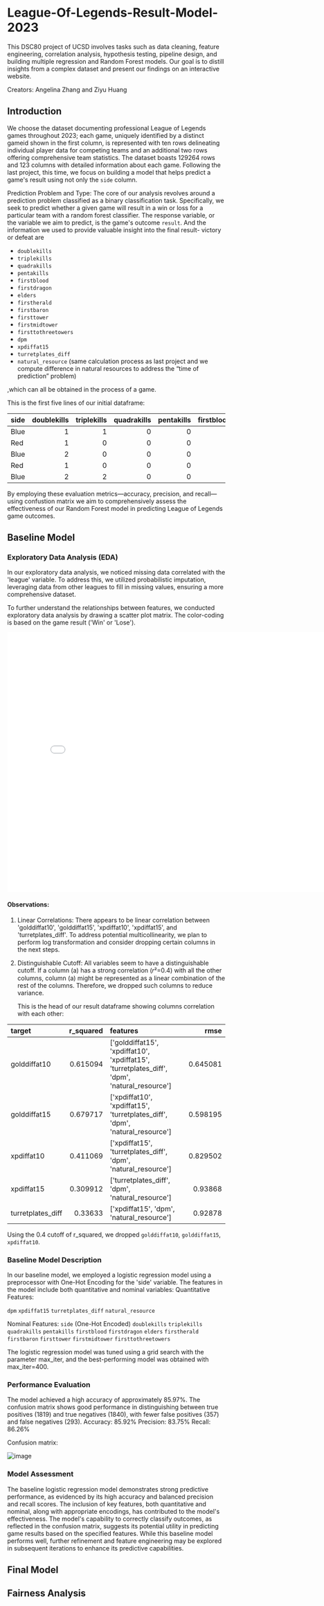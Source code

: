 # League-Of-Legends-Result-Model-2023
This DSC80 project of UCSD involves tasks such as
data cleaning, feature engineering, correlation analysis, hypothesis testing, pipeline design, and building multiple regression and Random Forest models. Our goal is to distill insights from a complex dataset and present our findings on an interactive website.


Creators: Angelina Zhang and Ziyu Huang

## Introduction

We choose the dataset documenting professional League of Legends games throughout 2023; each game, uniquely identified by a distinct gameid shown in the first column, is represented with ten rows delineating individual player data for competing teams and an additional two rows offering comprehensive team statistics. 
The dataset boasts 129264 rows and 123 columns with detailed information about each game. 
Following the last project, this time, we focus on building a model that helps predict a game's result using not only the `side` column.


Prediction Problem and Type:
The core of our analysis revolves around a prediction problem classified as a binary classification task. Specifically, we seek to predict whether a given game will result in a win or loss for a particular team with a random forest classifier. The response variable, or the variable we aim to predict, is the game's outcome `result`. And the information we used to provide valuable insight into the final result- victory or defeat are  

- `doublekills`
- `triplekills`
- `quadrakills`
- `pentakills`
- `firstblood`
- `firstdragon`
- `elders`
- `firstherald`
- `firstbaron`
- `firsttower`
- `firstmidtower`
- `firsttothreetowers`
- `dpm`
- `xpdiffat15`
- `turretplates_diff`
- `natural_resource` (same calculation process as last project and we compute difference in natural resources to address the “time of prediction”  problem)

,which can all be obtained in the process of a game.

This is the first five lines of our initial dataframe:

| side   |   doublekills |   triplekills |   quadrakills |   pentakills |   firstblood |   firstdragon |   elders |   firstherald |   firstbaron |   firsttower |   firstmidtower |   firsttothreetowers |     dpm |   golddiffat10 |   golddiffat15 |   xpdiffat10 |   xpdiffat15 |   result |   turretplates_diff |   natural_resource |
|:-------|--------------:|--------------:|--------------:|-------------:|-------------:|--------------:|---------:|--------------:|-------------:|-------------:|----------------:|---------------------:|--------:|---------------:|---------------:|-------------:|-------------:|---------:|--------------------:|-------------------:|
| Blue   |             1 |             1 |             0 |            0 |            0 |             0 |        0 |             1 |            1 |            1 |               1 |                    1 | 2186.9  |             75 |           -530 |         -156 |        -1671 |        1 |                   2 |                  3 |
| Red    |             1 |             0 |             0 |            0 |            1 |             1 |        0 |             0 |            0 |            0 |               0 |                    0 | 1960.18 |            -75 |            530 |          156 |         1671 |        0 |                  -2 |                 -3 |
| Blue   |             2 |             0 |             0 |            0 |            0 |             0 |        1 |             1 |            1 |            0 |               1 |                    1 | 2623.79 |           -361 |            673 |          282 |          530 |        0 |                   4 |                 -0 |
| Red    |             1 |             0 |             0 |            0 |            1 |             1 |        0 |             0 |            0 |            1 |               0 |                    0 | 1979.51 |            361 |           -673 |         -282 |         -530 |        1 |                  -4 |                  0 |
| Blue   |             2 |             2 |             0 |            0 |            0 |             0 |        0 |             0 |            0 |            0 |               1 |                    0 | 1968.55 |          -1001 |          -1901 |        -1748 |         -763 |        1 |                  -3 |                  1 |

By employing these evaluation metrics—accuracy, precision, and recall—using confustion matrix we aim to comprehensively assess the effectiveness of our Random Forest model in predicting League of Legends game outcomes.


## Baseline Model

### Exploratory Data Analysis (EDA)

In our exploratory data analysis, we noticed missing data correlated with the 'league' variable. To address this, we utilized probabilistic imputation, leveraging data from other leagues to fill in missing values, ensuring a more comprehensive dataset.

To further understand the relationships between features, we conducted exploratory data analysis by drawing a scatter plot matrix. The color-coding is based on the game result ('Win' or 'Lose').

<iframe src="assets/scatterplt_correlation_columns.html" width=800 height=600 frameBorder=0></iframe>

#### Observations:
1. Linear Correlations: There appears to be linear correlation between 'golddiffat10', 'golddiffat15', 'xpdiffat10', 'xpdiffat15', and 'turretplates_diff'. To address potential multicollinearity, we plan to perform log transformation and consider dropping certain columns in the next steps.
2. Distinguishable Cutoff: All variables seem to have a distinguishable cutoff. If a column (a) has a strong correlation (𝑟²=0.4) with all the other columns, column (a) might be represented as a linear combination of the rest of the columns. Therefore, we dropped such columns to reduce variance.
   
   This is the head of our result dataframe showing columns correlation with each other:


| target            |   r_squared | features                                                                                     |     rmse |
|:------------------|------------:|:---------------------------------------------------------------------------------------------|---------:|
| golddiffat10      |    0.615094 | ['golddiffat15', 'xpdiffat10', 'xpdiffat15', 'turretplates_diff', 'dpm', 'natural_resource'] | 0.645081 |
| golddiffat15      |    0.679717 | ['xpdiffat10', 'xpdiffat15', 'turretplates_diff', 'dpm', 'natural_resource']                 | 0.598195 |
| xpdiffat10        |    0.411069 | ['xpdiffat15', 'turretplates_diff', 'dpm', 'natural_resource']                               | 0.829502 |
| xpdiffat15        |    0.309912 | ['turretplates_diff', 'dpm', 'natural_resource']                                             | 0.93868  |
| turretplates_diff |    0.33633  | ['xpdiffat15', 'dpm', 'natural_resource']                                                    | 0.92878  |

Using the 0.4 cutoff of r_squared, we dropped `golddiffat10`, `golddiffat15`, `xpdiffat10`.


### Baseline Model Description
In our baseline model, we employed a logistic regression model using a preprocessor with One-Hot Encoding for the 'side' variable. The features in the model include both quantitative and nominal variables:
Quantitative Features:

`dpm`
`xpdiffat15`
`turretplates_diff`
`natural_resource`

Nominal Features:
`side` (One-Hot Encoded)
`doublekills`
`triplekills`
`quadrakills`
`pentakills`
`firstblood`
`firstdragon`
`elders`
`firstherald`
`firstbaron`
`firsttower`
`firstmidtower`
`firsttothreetowers`

The logistic regression model was tuned using a grid search with the parameter max_iter, and the best-performing model was obtained with max_iter=400.

### Performance Evaluation
The model achieved a high accuracy of approximately 85.97%. The confusion matrix shows good performance in distinguishing between true positives (1819) and true negatives (1840), with fewer false positives (357) and false negatives (293).
Accuracy: 85.92%
Precision: 83.75%
Recall: 86.26%

Confusion matrix:

![image](https://github.com/Angelinaaaaaaaaaaaa/LOL-Result-Model-2023/assets/115201846/19bf1ae5-3bcf-4b84-9b0c-8d580e55d92a)

### Model Assessment
The baseline logistic regression model demonstrates strong predictive performance, as evidenced by its high accuracy and balanced precision and recall scores. The inclusion of key features, both quantitative and nominal, along with appropriate encodings, has contributed to the model's effectiveness.
The model's capability to correctly classify outcomes, as reflected in the confusion matrix, suggests its potential utility in predicting game results based on the specified features. While this baseline model performs well, further refinement and feature engineering may be explored in subsequent iterations to enhance its predictive capabilities.




## Final Model

## Fairness Analysis


